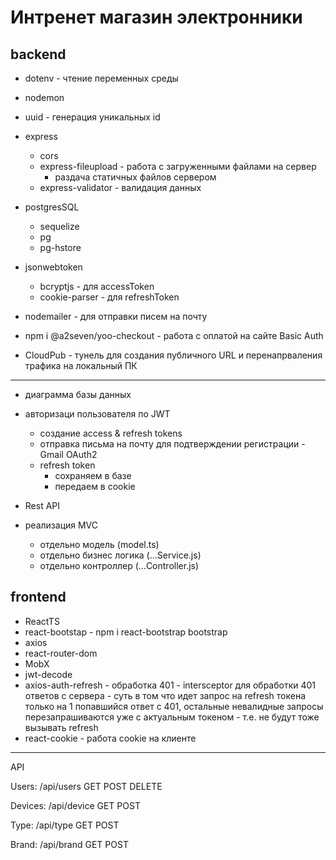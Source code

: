 # Интренет магазин электронники

## backend

- dotenv - чтение переменных среды
- nodemon
- uuid - генерация уникальных id

- express
    - cors
    - express-fileupload - работа с загруженными файлами на сервер
        - раздача статичных файлов сервером
    - express-validator - валидация данных

- postgresSQL
    - sequelize
    - pg
    - pg-hstore

- jsonwebtoken
    - bcryptjs - для accessToken
    - cookie-parser - для refreshToken
    
- nodemailer - для отправки писем на почту

- npm i @a2seven/yoo-checkout - работа с оплатой на сайте Basic Auth

- CloudPub - тунель для создания публичного URL и перенапрваления трафика на локальный ПК
---
- диаграмма базы данных
- авторизаци пользователя по JWT
    - создание access & refresh tokens
    - отправка письма на почту для подтверждении регистрации - Gmail OAuth2
    - refresh token
        - сохраняем в базе
        - передаем в cookie

- Rest API 
- реализация MVC
    - отдельно модель (model.ts)
    - отдельно бизнес логика (...Service.js)
    - отдельно контроллер (...Controller.js)

## frontend

- ReactTS
- react-bootstap - npm i react-bootstrap bootstrap
- axios
- react-router-dom
- MobX
- jwt-decode
- axios-auth-refresh - обработка 401 -
    intersceptor для обработки 401 ответов с сервера - суть в том что идет запрос на refresh токена только на 1 попавшийся ответ с 401, остальные невалидные запросы перезапрашиваются уже с актуальным токеном - т.е. не будут тоже вызывать refresh
- react-cookie - работа cookie на клиенте
---

API

Users: /api/users
GET
POST
DELETE

Devices: /api/device
GET
POST

Type: /api/type
GET
POST

Brand: /api/brand
GET
POST
